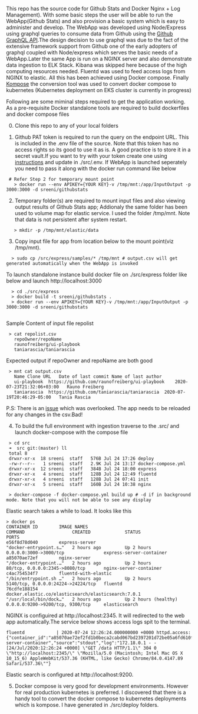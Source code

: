 This repo has the source code for Github Stats and Docker Nginx + Log Management). With some basic steps the user will be able to run the WebApp(Github Stats) and also provision a basic system which is easy to administer and develop. The WebApp was developed using Node/Express using graphql queries to consume data from Github using the [Github GraphQL API](https://developer.github.com/v4/).The design decision to use graphql was due to the fact of the extensive framework support from Github one of the early adopters of graphql coupled with Node/express which serves the basic needs of a WebApp.Later the same App is run on a NGINX server and also demonstrate data ingestion to ELK Stack. Kibana was skipped here because of the high computing resources needed. Fluentd was used to feed access logs from NGINX to elastic. All this has been achieved using Docker compose. 
Finally [Kompose](https://kompose.io/) the conversion tool was used to convert docker compose to kubernetes (Kubernetes deployment on EKS cluster is currently in progress)

Following are some miminal steps required to get the application working. As a pre-requisite Docker standalone tools are required to build dockerfiles and docker compose files 

0) Clone this repo to any of your local folders

1) Github PAT token is required to run the query on the endpoint URL. This is included in the .env file of the source. Note that this token has no access rights so its good to use it as is. A good practice is to store it in a secret vault.If you want to try with your token create one using [instructions](https://docs.github.com/en/github/authenticating-to-github/creating-a-personal-access-token) and update in ./src/.env. If WebApp is launched seperately you need to pass it along with the docker run command like below

```
 # Refer Step 2 for temporary mount point
   > docker run --env APIKEY={YOUR KEY}-v /tmp/mnt:/app/InputOutput -p 3000:3000 -d sreeni/githubstats
```

2) Temporary folder(s) are required to mount input files and also viewing output results of Github Stats app; Addionaly the same folder has been used to volume map for elastic service. I used the folder /tmp/mnt. Note that data is not persistent after system restart. 
```
   > mkdir -p /tmp/mnt/elastic/data
```
3) Copy input file for app from location below to the mount point(viz /tmp/mnt). 

```
  > sudo cp /src/express/samples/* /tmp/mnt # output.csv will get generated automatically when the WebApp is invoked

```
To launch standalone instance build docker file on ./src/express folder like below and launch http://localhost:3000

```
  > cd ./src/express
  > docker build -t sreeni/githubstats .
  > docker run --env APIKEY={YOUR KEY}-v /tmp/mnt:/app/InputOutput -p 3000:3000 -d sreeni/githubstats
  
```

Sample Content of input file repolist 

```
 > cat repolist.csv
   repoOwner/repoName
   raunofreiberg/ui-playbook
   taniarascia/taniarascia
```
Expected output if repoOwner and repoName are both good

```
 > mnt cat output.csv
   Name	Clone URL	Date of last commit	Name of last author
   ui-playbook	https://github.com/raunofreiberg/ui-playbook	2020-07-23T21:32:06+03:00	Rauno Freiberg
   taniarascia	https://github.com/taniarascia/taniarascia	2020-07-19T20:46:29-05:00	Tania Rascia
```
P.S: There is an [issue](https://github.com/sreenihari/Traveloka---DevOps-Challenge/issues/3)  which was overlooked. The app needs to be reloaded for any changes in the csv.Bad!

4) To build the full environment with ingestion traverse to the .src/ and launch docker-compose with the compose file

```
 > cd src
 ➜  src git:(master) ll
 total 8
 drwxr-xr-x  18 sreeni  staff   576B Jul 24 17:26 deploy
 -rw-r--r--   1 sreeni  staff   2.9K Jul 24 13:17 docker-compose.yml
 drwxr-xr-x  12 sreeni  staff   384B Jul 24 18:00 express
 drwxr-xr-x   4 sreeni  staff   128B Jul 24 12:49 fluentd
 drwxr-xr-x   4 sreeni  staff   128B Jul 24 07:41 init
 drwxr-xr-x   5 sreeni  staff   160B Jul 24 10:38 nginx

 > docker-compose -f docker-compose.yml build up # -d if in background mode. Note that you will not be able to see any display 

```
Elastic search takes a while to load. It looks like this 

```
> docker ps
CONTAINER ID        IMAGE NAMES                                             COMMAND                  CREATED             STATUS                 PORTS                                
e56f8d78d040        express-server                                        "docker-entrypoint.s…"   2 hours ago         Up 2 hours             0.0.0.0:3000->3000/tcp               express-server-container
a85070ae72ef        nginx-server                                          "/docker-entrypoint.…"   2 hours ago         Up 2 hours             80/tcp, 0.0.0.0:2345->8080/tcp       nginx-server-container
c4ac754534f7        fluentd-with-elastic                                  "/bin/entrypoint.sh …"   2 hours ago         Up 2 hours             5140/tcp, 0.0.0.0:24224->24224/tcp   fluentd
76cdfe188154        docker.elastic.co/elasticsearch/elasticsearch:7.0.1   "/usr/local/bin/dock…"   2 hours ago         Up 2 hours (healthy)   0.0.0.0:9200->9200/tcp, 9300/tcp     elasticsearch
```
NGINX is configuired at http://localhost:2345. It will redirected to the web app automatically.The service below shows access logs spit to the terminal.

```
fluentd            | 2020-07-24 12:26:24.000000000 +0000 httpd.access: {"container_id":"a85070ae72ef2fd1b0beca2cabd067bd2397201d72be05a6fd610f6cebd23c13","container_name":"/nginx-server-container","source":"stdout","log":"172.18.0.1 - - [24/Jul/2020:12:26:24 +0000] \"GET /data HTTP/1.1\" 304 0 \"http://localhost:2345/\" \"Mozilla/5.0 (Macintosh; Intel Mac OS X 10_15_6) AppleWebKit/537.36 (KHTML, like Gecko) Chrome/84.0.4147.89 Safari/537.36\""}
```
Elastic search is configured at http://localhost:9200.

5) Docker compose is very good for development environments. However for real production kubernetes is preferred. I discovered that there is a handy tool to convert the docker compose to kubernetes deployments which is kompose. I have generated in ./src/deploy folders. 



